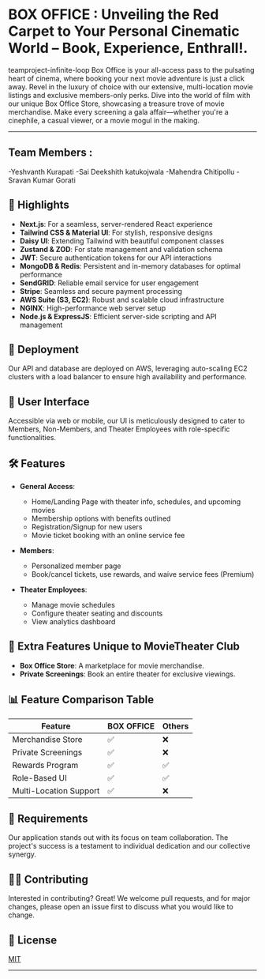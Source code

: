 # BOX OFFICE : Unveiling the Red Carpet to Your Personal Cinematic World – Book, Experience, Enthrall!.
teamproject-infinite-loop 
Box Office is your all-access pass to the pulsating heart of cinema, where booking your next movie adventure is just a click away. Revel in the luxury of choice with our extensive, multi-location movie listings and exclusive members-only perks. Dive into the world of film with our unique Box Office Store, showcasing a treasure trove of movie merchandise. Make every screening a gala affair—whether you're a cinephile, a casual viewer, or a movie mogul in the making.

---
## Team Members :
 -Yeshvanth Kurapati
 -Sai Deekshith katukojwala
 -Mahendra Chitipollu
 -Sravan Kumar Gorati

## 🌟 Highlights

- **Next.js**: For a seamless, server-rendered React experience
- **Tailwind CSS & Material UI**: For stylish, responsive designs
- **Daisy UI**: Extending Tailwind with beautiful component classes
- **Zustand & ZOD**: For state management and validation schema
- **JWT**: Secure authentication tokens for our API interactions
- **MongoDB & Redis**: Persistent and in-memory databases for optimal performance
- **SendGRID**: Reliable email service for user engagement
- **Stripe**: Seamless and secure payment processing
- **AWS Suite (S3, EC2)**: Robust and scalable cloud infrastructure
- **NGINX**: High-performance web server setup
- **Node.js & ExpressJS**: Efficient server-side scripting and API management

## 🚀 Deployment

Our API and database are deployed on AWS, leveraging auto-scaling EC2 clusters with a load balancer to ensure high availability and performance.

## 📲 User Interface

Accessible via web or mobile, our UI is meticulously designed to cater to Members, Non-Members, and Theater Employees with role-specific functionalities.

## 🛠️ Features

- **General Access**:
  - Home/Landing Page with theater info, schedules, and upcoming movies
  - Membership options with benefits outlined
  - Registration/Signup for new users
  - Movie ticket booking with an online service fee

- **Members**:
  - Personalized member page
  - Book/cancel tickets, use rewards, and waive service fees (Premium)
  
- **Theater Employees**:
  - Manage movie schedules
  - Configure theater seating and discounts
  - View analytics dashboard

## 🎁 Extra Features Unique to MovieTheater Club

- **Box Office Store**: A marketplace for movie merchandise.
- **Private Screenings**: Book an entire theater for exclusive viewings.

## 📊 Feature Comparison Table

| Feature | BOX OFFICE | Others |
|---------|-------------------|--------|
| Merchandise Store | ✅ | ❌ |
| Private Screenings | ✅ | ❌ |
| Rewards Program | ✅ | ✅ |
| Role-Based UI | ✅ | ✅ |
| Multi-Location Support | ✅ | ❌ |

## 📝 Requirements

Our application stands out with its focus on team collaboration. The project's success is a testament to individual dedication and our collective synergy.

## 🧑‍💻 Contributing

Interested in contributing? Great! We welcome pull requests, and for major changes, please open an issue first to discuss what you would like to change.

## 📜 License

[MIT](https://choosealicense.com/licenses/mit/)

---


